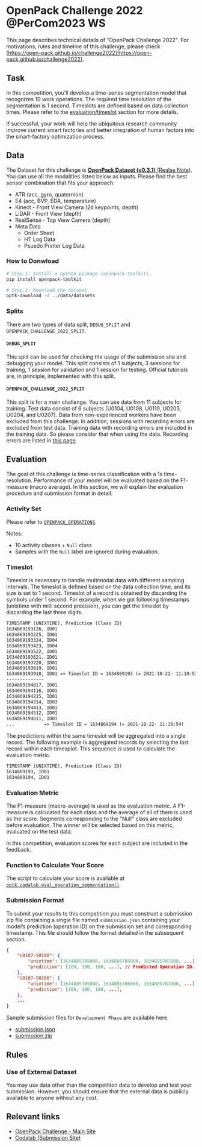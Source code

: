# OpenPack Challenge 2022 @PerCom2023 WS

This page describes technical details of "OpenPack Challenge 2022".
For motivations, rules and timeline of this challenge, please check [https://open-pack.github.io/challenge2022](https://open-pack.github.io/challenge2022).

## Task

In this competition, you'll develop a time-series segmentation model that recognizes 10 work operations.
The required time resolution of the segmentation is 1 second.
Timeslots are defined based on data collection times. Please refer to the [evaluation/timeslot](#timeslot) section for more details.

If successful, your work will help the ubiquitous research community improve current smart factories and better integration of human factors into the smart-factory optimization process.

## Data

The Dataset for this challenge is [**OpenPack Dataset (v0.3.1)** (Realse Note)](https://open-pack.github.io/release/v0-3-1).
You can use all the modalities listed below as inputs. Please find the best sensor combination that fits your approach.

- ATR (acc, gyro, quaternion)
- E4 (acc, BVP, EDA, temperature)
- Kinect - Front View Camera (2d keypoints, depth)
- LiDAR - Front View (depth)
- RealSense - Top View Camera (depth)
- Meta Data
  - Order Sheet
  - HT Log Data
  - Psuedo Printer Log Data

### How to Donwload

```bash
# Step.1: Install a python package (openpack-toolkit).
pip install openpack-toolkit

# Step.2: Download the dataset.
optk-download -d ../data/datasets
```

### Splits

There are two types of data split, `DEBUG_SPLIT` and `OPENPACK_CHALLENGE_2022_SPLIT`.

#### `DEBUG_SPLIT`

This split can be used for checking the usage of the submission site and debugging your model.
This split consists of 1 subjects, 3 sessions for training, 1 session for validation and 1 session for testing.
Official tutorials are, in principle, implemented with this split.

#### `OPENPACK_CHALLENGE_2022_SPLIT`

This split is for a main challenge.
You can use data from 11 subjects for training. Test data consist of 6 subjects [U0104, U0108, U0110, U0203, U0204, and U0207].
Data from non-experienced workers have been excluded from this challenge.
In addition, sessions with recording errors are excluded from test data.
Training data with recording errors are included in the training data. So please consider that when using the data.
Recording errors are listed in [this page](../USER.md).

## Evaluation

The goal of this challenge is time-series classification with a 1s time-resolution.
Performance of your model will be evaluated based on the F1-measure (macro average).
In this section, we will explain the evaluation procedure and submission format in detail.

### Activity Set

Please refer to [`OPENPACK_OPERATIONS`](../ANNOTATION.md#1-openpack_operations).

Notes:

- 10 activity classes + `Null` class
- Samples with the `Null` label are ignored during evaluation.

### Timeslot

Timeslot is necessary to handle multimodal data with different sampling intervals.
The timeslot is defined based on the data collection time, and its size is set to 1 second.
Timeslot of a record is obtained by discarding the symbols under 1 second.
For example, when we got following timestamps (unixtime with milli second precision), you can get the timeslot by discarding the last three digits.

```txt
TIMESTAMP (UNIXTIME), Prediction (Class ID)
1634869193126, ID01 
1634869193225, ID01
1634869193324, ID04
1634869193423, ID04
1634869193522, ID01
1634869193621, ID01
1634869193720, ID01
1634869193819, ID01
1634869193918, ID01 => Timeslot ID = 1634869193 (= 2021-10-22- 11:19:53)
-------------- 
1634869194017, ID01 
1634869194116, ID01
1634869194215, ID01
1634869194314, ID03
1634869194413, ID01
1634869194512, ID01
1634869194611, ID01
...           => Timeslot ID = 1634869194 (= 2021-10-22- 11:19:54)
```

The predictions within the same timeslot will be aggregated into a single record.
The following example is aggregated records by selecting the last record within each timesplot.
This sequence is used to calculate the evaluation metric.

```txt
TIMESTAMP (UNIXTIME), Prediction (Class ID)
1634869193, ID01
1634869194, ID01
```

### Evaluation Metric

The F1-measure (macro-average) is used as the evaluation metric.
A F1-measure is calculated for each class and the average of all of them is used as the score.
Segments corresponding to the "Null" class are excluded before evaluation.
The winner will be selected based on this metric, evaluated on the test data.

In this competition, evaluation scores for each subject are included in the feedback.

### Function to Calculate Your Score

The script to calculate your score is available at [`optk.codalab.eval_operation_segmentation()`](../../openpack_toolkit/codalab/operation_segmentation/eval.py).

### Submission Format

To submit your results to this competition you must construct a submission zip file containing a single file named `submission.json` containing your model’s prediction (operation ID) on the submission set and corresponding timestamp.
This file should follow the format detailed in the subsequent section.

```json
{
    "U0107-S0100": {
        "unixtime": [1634885785000, 1634885786000, 1634885787000, ...], // unixtime corresponding to prediction.
        "prediction": [100, 100, 100, ...], // Predicted Operation ID.
    },
    "U0107-S0200": {
        "unixtime": [1634885785000, 1634885786000, 1634885787000, ...],
        "prediction": [100, 100, 100, ...],
    },
    ...
}
```

Sample submission files for `Development Phase` are available here.

- [submission.json](./submission.json)
- [submission.zip](./submission.zip)

## Rules

### Use of External Dataset

You may use data other than the competition data to develop and test your submission. However, you should ensure that the external data is publicly available to anyone without any cost.

## Relevant links

- [OpenPack Challenge - Main Site](https://open-pack.github.io/)
- [Codalab (Submission Site)](https://codalab.lisn.upsaclay.fr/competitions/7830)
